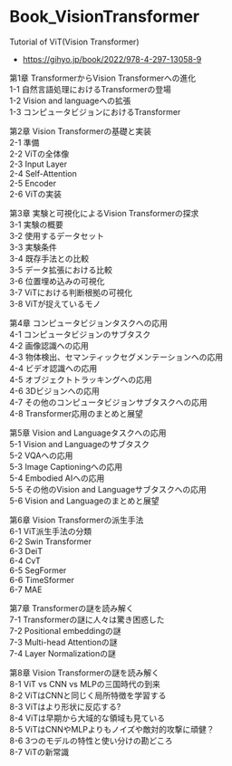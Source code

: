 # Book_VisionTransformer
Tutorial of ViT(Vision Transformer)
+ https://gihyo.jp/book/2022/978-4-297-13058-9

第1章 TransformerからVision Transformerへの進化<br>
1-1 自然言語処理におけるTransformerの登場<br>
1-2 Vision and languageへの拡張<br>
1-3 コンピュータビジョンにおけるTransformer<br>

第2章 Vision Transformerの基礎と実装<br>
2-1 準備<br>
2-2 ViTの全体像<br>
2-3 Input Layer<br>
2-4 Self-Attention<br>
2-5 Encoder<br>
2-6 ViTの実装<br>

第3章 実験と可視化によるVision Transformerの探求<br>
3-1 実験の概要<br>
3-2 使用するデータセット<br>
3-3 実験条件<br>
3-4 既存手法との比較<br>
3-5 データ拡張における比較<br>
3-6 位置埋め込みの可視化<br>
3-7 ViTにおける判断根拠の可視化<br>
3-8 ViTが捉えているモノ<br>

第4章 コンピュータビジョンタスクへの応用<br>
4-1 コンピュータビジョンのサブタスク<br>
4-2 画像認識への応用<br>
4-3 物体検出、セマンティックセグメンテーションへの応用<br>
4-4 ビデオ認識への応用<br>
4-5 オブジェクトトラッキングへの応用<br>
4-6 3Dビジョンへの応用<br>
4-7 その他のコンピュータビジョンサブタスクへの応用<br>
4-8 Transformer応用のまとめと展望<br>

第5章 Vision and Languageタスクへの応用<br>
5-1 Vision and Languageのサブタスク<br>
5-2 VQAへの応用<br>
5-3 Image Captioningへの応用<br>
5-4 Embodied AIへの応用<br>
5-5 その他のVision and Languageサブタスクへの応用<br>
5-6 Vision and Languageのまとめと展望<br>

第6章 Vision Transformerの派生手法<br>
6-1 ViT派生手法の分類<br>
6-2 Swin Transformer<br>
6-3 DeiT<br>
6-4 CvT<br>
6-5 SegFormer<br>
6-6 TimeSformer<br>
6-7 MAE<br>

第7章 Transformerの謎を読み解く<br>
7-1 Transformerの謎に人々は驚き困惑した<br>
7-2 Positional embeddingの謎<br>
7-3 Multi-head Attentionの謎<br>
7-4 Layer Normalizationの謎<br>

第8章 Vision Transformerの謎を読み解く<br>
8-1 ViT vs CNN vs MLPの三国時代の到来<br>
8-2 ViTはCNNと同じく局所特徴を学習する<br>
8-3 ViTはより形状に反応する?<br>
8-4 ViTは早期から大域的な領域も見ている<br>
8-5 ViTはCNNやMLPよりもノイズや敵対的攻撃に頑健？<br>
8-6 3つのモデルの特性と使い分けの勘どころ<br>
8-7 ViTの新常識<br>

